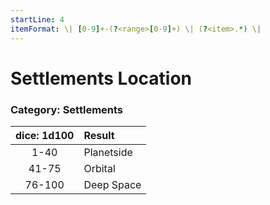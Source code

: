 ```yaml
---
startLine: 4
itemFormat: \| [0-9]+-(?<range>[0-9]+) \| (?<item>.*) \|
---
```

# Settlements Location
### Category: Settlements

| dice: 1d100 | Result |
|:----:|:-------|
| 1-40 | Planetside |
| 41-75 | Orbital |
| 76-100 | Deep Space |